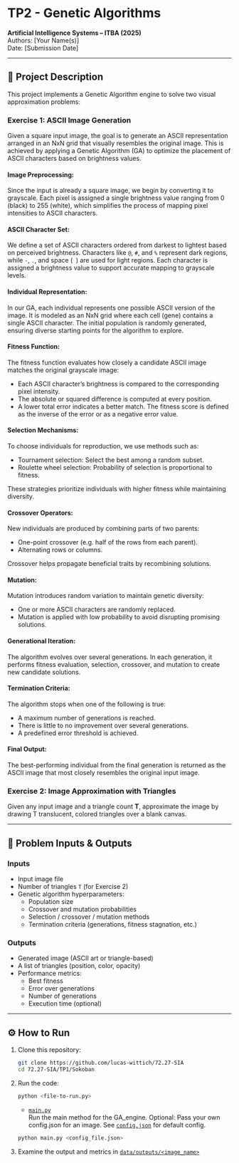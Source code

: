 # TP2 - Genetic Algorithms
**Artificial Intelligence Systems – ITBA (2025)**  
Authors: [Your Name(s)]  
Date: [Submission Date]  

---

## 📘 Project Description

This project implements a Genetic Algorithm engine to solve two visual approximation problems:

### Exercise 1: ASCII Image Generation



Given a square input image, the goal is to generate an ASCII representation arranged in an NxN grid that visually resembles the original image. This is achieved by applying a Genetic Algorithm (GA) to optimize the placement of ASCII characters based on brightness values.

#### Image Preprocessing:
Since the input is already a square image, we begin by converting it to grayscale. Each pixel is assigned a single brightness value ranging from 0 (black) to 255 (white), which simplifies the process of mapping pixel intensities to ASCII characters.

#### ASCII Character Set:
We define a set of ASCII characters ordered from darkest to lightest based on perceived brightness. Characters like `@`, `#`, and `%` represent dark regions, while `-`, `.`, and space (` `) are used for light regions. Each character is assigned a brightness value to support accurate mapping to grayscale levels.

#### Individual Representation:
In our GA, each individual represents one possible ASCII version of the image. It is modeled as an NxN grid where each cell (gene) contains a single ASCII character. The initial population is randomly generated, ensuring diverse starting points for the algorithm to explore.

#### Fitness Function:
The fitness function evaluates how closely a candidate ASCII image matches the original grayscale image:
- Each ASCII character’s brightness is compared to the corresponding pixel intensity.
- The absolute or squared difference is computed at every position.
- A lower total error indicates a better match. The fitness score is defined as the inverse of the error or as a negative error value.

#### Selection Mechanisms:
To choose individuals for reproduction, we use methods such as:
- Tournament selection: Select the best among a random subset.
- Roulette wheel selection: Probability of selection is proportional to fitness.

These strategies prioritize individuals with higher fitness while maintaining diversity.

#### Crossover Operators:
New individuals are produced by combining parts of two parents:
- One-point crossover (e.g. half of the rows from each parent).
- Alternating rows or columns.

Crossover helps propagate beneficial traits by recombining solutions.

#### Mutation:
Mutation introduces random variation to maintain genetic diversity:
- One or more ASCII characters are randomly replaced.
- Mutation is applied with low probability to avoid disrupting promising solutions.

#### Generational Iteration:
The algorithm evolves over several generations. In each generation, it performs fitness evaluation, selection, crossover, and mutation to create new candidate solutions.

#### Termination Criteria:
The algorithm stops when one of the following is true:
- A maximum number of generations is reached.
- There is little to no improvement over several generations.
- A predefined error threshold is achieved.

#### Final Output:
The best-performing individual from the final generation is returned as the ASCII image that most closely resembles the original input image.


### Exercise 2: Image Approximation with Triangles
Given any input image and a triangle count **T**, approximate the image by drawing T translucent, colored triangles over a blank canvas.

---

## 🧠 Problem Inputs & Outputs

### Inputs
- Input image file
- Number of triangles `T` (for Exercise 2)
- Genetic algorithm hyperparameters:
  - Population size
  - Crossover and mutation probabilities
  - Selection / crossover / mutation methods
  - Termination criteria (generations, fitness stagnation, etc.)

### Outputs
- Generated image (ASCII art or triangle-based)
- A list of triangles (position, color, opacity)
- Performance metrics:
  - Best fitness
  - Error over generations
  - Number of generations
  - Execution time (optional)

---

## ⚙️ How to Run


1. Clone this repository:
   ```sh
   git clone https://github.com/lucas-wittich/72.27-SIA
   cd 72.27-SIA/TP1/Sokoban
   ```

2. Run the code:

   ```sh
   python <file-to-run.py>
   ```

   - [`main.py`](src/main.py)  
   Run the main method for the GA_engine.
   Optional: Pass your own config.json for an image. See [`config.json`](configs/config.json) for default config.
   ```sh
   python main.py <config_file.json> 
   ```

3. Examine the output and metrics in [`data/outputs/<image_name>`](data/outputs)